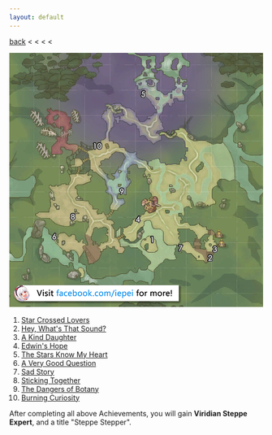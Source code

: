 ```yaml
---
layout: default
---
```


[back](../) < < < <

![Viridian Steppe Conversations](viridian-steppe-conversations.jpg)
1. [Star Crossed Lovers](https://youtu.be/tWHVchtae8Q)
2. [Hey, What's That Sound?](https://youtu.be/VLWycvVJ0J0)
3. [A Kind Daughter](https://youtu.be/odcvOxcsils)
4. [Edwin's Hope](https://youtu.be/TMJo7bwC6Y4)
5. [The Stars Know My Heart](https://youtu.be/82hP65d_Mj4)
6. [A Very Good Question](https://youtu.be/j7DRWauV7ms)
7. [Sad Story](https://youtu.be/kUNxdFe52-Y)
8. [Sticking Together](https://youtu.be/twTC14RII2s)
9. [The Dangers of Botany](https://youtu.be/UQzZ4jiRjL4)
10. [Burning Curiosity](https://youtu.be/WNPTIMx4Eus)

After completing all above Achievements, you will gain **Viridian Steppe Expert**, and a title "Steppe Stepper".
